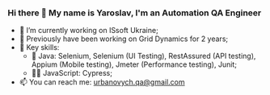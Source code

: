 ### Hi there 👋 My name is Yaroslav, I'm an Automation QA Engineer

- 🔭 I’m currently working on ISsoft Ukraine;
- 🤌 Previously have been working on Grid Dynamics for 2 years;
- 🧠 Key skills:
  - 🥷 Java: Selenium, Selenium (UI Testing), RestAssured (API testing), Appium (Mobile testing), Jmeter (Performance testing), Junit;
  - 🦹‍♂️ JavaScript: Cypress;
- 📫 You can reach me: urbanovych.qa@gmail.com


<!--
**Urbanovych/Urbanovych** is a ✨ _special_ ✨ repository because its `README.md` (this file) appears on your GitHub profile.

Here are some ideas to get you started:

- 🔭 I’m currently working on ...
- 🌱 I’m currently learning ...
- 👯 I’m looking to collaborate on ...
- 🤔 I’m looking for help with ...
- 💬 Ask me about ...
- 📫 How to reach me: ...
- 😄 Pronouns: ...
- ⚡ Fun fact: ...
-->
